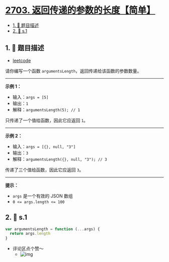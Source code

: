 # [2703. 返回传递的参数的长度【简单】](https://github.com/tnotesjs/TNotes.leetcode/tree/main/notes/2703.%20%E8%BF%94%E5%9B%9E%E4%BC%A0%E9%80%92%E7%9A%84%E5%8F%82%E6%95%B0%E7%9A%84%E9%95%BF%E5%BA%A6%E3%80%90%E7%AE%80%E5%8D%95%E3%80%91)

<!-- region:toc -->

- [1. 📝 题目描述](#1--题目描述)
- [2. 🎯 s.1](#2--s1)

<!-- endregion:toc -->

## 1. 📝 题目描述

- [leetcode](https://leetcode.cn/problems/return-length-of-arguments-passed)

请你编写一个函数 `argumentsLength`，返回传递给该函数的参数数量。

---

**示例 1：**

- 输入：`args = [5]`
- 输出：`1`
- 解释：`argumentsLength(5); // 1`

只传递了一个值给函数，因此它应返回 `1`。

---

**示例 2：**

- 输入：`args = [{}, null, "3"]`
- 输出：`3`
- 解释：`argumentsLength({}, null, "3"); // 3`

传递了三个值给函数，因此它应返回 `3`。

---

**提示：**

- `args` 是一个有效的 JSON 数组
- `0 <= args.length <= 100`

## 2. 🎯 s.1

```javascript
var argumentsLength = function (...args) {
  return args.length
}
```

- 评论区点个赞～
  - ![img](https://cdn.jsdelivr.net/gh/tnotesjs/imgs@main/2024-09-26-22-26-49.png)
